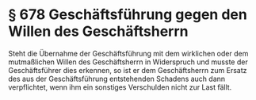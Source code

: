 # § 678 Geschäftsführung gegen den Willen des Geschäftsherrn
Steht die Übernahme der Geschäftsführung mit dem wirklichen oder dem mutmaßlichen Willen des Geschäftsherrn in Widerspruch und musste der Geschäftsführer dies erkennen, so ist er dem Geschäftsherrn zum Ersatz des aus der Geschäftsführung entstehenden Schadens auch dann verpflichtet, wenn ihm ein sonstiges Verschulden nicht zur Last fällt.